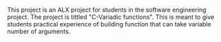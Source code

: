 This project is an ALX project for students in the software engineering project.
The project is tittled "C-Variadic functions".
This is meant to give students practical experience of building function that 
can take variable number of arguments.

